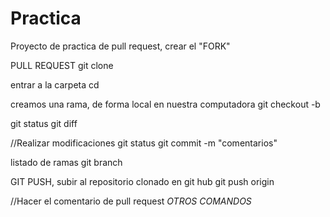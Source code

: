 # Practica
Proyecto de practica de pull request, crear el "FORK"

PULL REQUEST
git clone <link del repo>

entrar a la carpeta
cd <name>

creamos una rama, de forma local en nuestra computadora
git checkout -b <Fix-Readme> 

git status
git diff

//Realizar modificaciones
git status
git commit -m "comentarios"

listado de ramas
git branch

GIT PUSH, subir al repositorio clonado en git hub
git push origin <name de rama creada>

//Hacer el comentario de pull request
*OTROS COMANDOS*
